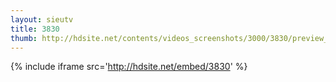 ```yaml
---
layout: sieutv
title: 3830
thumb: http://hdsite.net/contents/videos_screenshots/3000/3830/preview_360p.mp4.jpg
---
```

{% include iframe src='http://hdsite.net/embed/3830' %}
 
